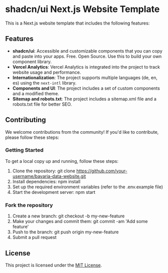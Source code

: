 # shadcn/ui Next.js Website Template

This is a Next.js website template that includes the following features:

## Features

- **shadcn/ui**: Accessible and customizable components that you can copy and paste into your apps. Free. Open Source. Use this to build your own component library.
- **Vercel Analytics**: Vercel Analytics is integrated into the project to track website usage and performance.
- **Internationalization**: The project supports multiple languages (de, en, es) using the `next-intl` library.
- **Components and UI**: The project includes a set of custom components and a modified theme.
- **Sitemap and robots.txt**: The project includes a sitemap.xml file and a robots.txt file for better SEO.

## Contributing

We welcome contributions from the community! If you'd like to contribute, please follow these steps:

### Getting Started

To get a local copy up and running, follow these steps:

1. Clone the repository: git clone https://github.com/your-username/bavaria-data-website.git
2. Install dependencies: npm install
3. Set up the required environment variables (refer to the .env.example file)
4. Start the development server: npm start

### Fork the repository

1. Create a new branch: git checkout -b my-new-feature
2. Make your changes and commit them: git commit -am 'Add some feature'
3. Push to the branch: git push origin my-new-feature
4. Submit a pull request

## License

This project is licensed under the [MIT License](LICENSE).
